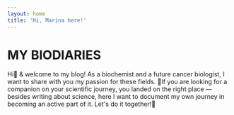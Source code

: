 ```yaml
---
layout: home
title: 'Hi, Marina here!'
---
```


# MY BIODIARIES

Hi👋 & welcome to my blog! As a biochemist and a future cancer biologist, I want to share with you my passion for these fields. 🧬If you are looking for a companion on your scientific journey, you landed on the right place — besides writing about science, here I want to document my own journey in becoming an active part of it. Let's do it together!🤝
